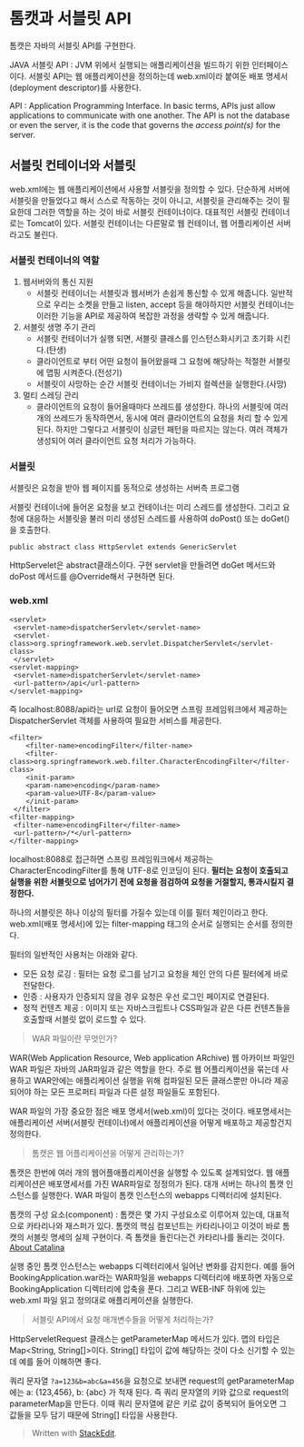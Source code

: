 # 톰캣과 서블릿 API

톰캣은 자바의 서블릿 API를 구현한다. 

JAVA 서블릿 API
: JVM 위에서 실행되는 애플리케이션을 빌드하기 위한 인터페이스이다. 서블릿 API는 웹 애플리케이션을 정의하는데 web.xml이라 붙여둔 배포 명세서(deployment descriptor)를 사용한다.

API
: Application Programming Interface. In basic terms, APIs just allow applications to communicate with one another. The API is not the database or even the server, it is the code that governs the _access point(s)_ for the server.

## 서블릿 컨테이너와 서블릿

web.xml에는 웹 애플리케이션에서 사용할 서블릿을 정의할 수 있다. 단순하게 서버에 서블릿을 만들었다고 해서 스스로 작동하는 것이 아니고, 서블릿을 관리해주는 것이 필요한데 그러한 역할을 하는 것이 바로 서블릿 컨테이너이다. 대표적인 서블릿 컨테이너로는 Tomcat이 있다. 서블릿 컨테이너는 다른말로 웹 컨테이너, 웹 어플리케이션 서버 라고도 불린다.

### 서블릿 컨테이너의 역할
1. 웹서버와의 통신 지원
	- 서블릿 컨테이너는 서블릿과 웹서버가 손쉽게 통신할 수 있게 해줍니다. 일반적으로 우리는 소켓을 만들고 listen, accept 등을 해야하지만 서블릿 컨테이너는 이러한 기능을 API로 제공하여 복잡한 과정을 생략할 수 있게 해줍니다.
2. 서블릿 생명 주기 관리
	- 서블릿 컨테이너가 실행 되면, 서블릿 클래스를 인스턴스화시키고 초기화 시킨다.(탄생)
	- 클라이언트로 부터 어떤 요청이 들어왔을때 그 요청에 해당하는 적절한 서블릿에 맵핑 시켜준다.(전성기)
	- 서블릿이 사망하는 순간 서블릿 컨테이너는 가비지 컬렉션을 실행한다.(사망)
3. 멀티 스레딩 관리
	- 클라이언트의 요청이 들어올때마다 쓰레드를 생성한다. 하나의 서블릿에 여러개의 쓰레드가 동작하면서, 동시에 여러 클라이언트의 요청을 처리 할 수 있게 된다. 하지만 그렇다고 서블릿이 싱글턴 패턴을 따르지는 않는다. 여러 객체가 생성되어 여러 클라이언트 요청 처리가 가능하다. 

 ### 서블릿

서블릿은 요청을 받아 웹 페이지를 동적으로 생성하는 서버측 프로그램

서블릿 컨테이너에 들어온 요청을 보고 컨테이너는 미리 스레드를 생성한다. 그리고 요청에 대응하는 서블릿을 불러  미리 생성된 스레드를 사용하여 doPost() 또는 doGet()을 호출한다.  

```
public abstract class HttpServlet extends GenericServlet
```
HttpServelet은 abstract클래스이다. 구현 servlet을 만들려면 doGet 메서드와 doPost 메서드를 @Override해서 구현하면 된다. 

### web.xml
```
<servlet>  
 <servlet-name>dispatcherServlet</servlet-name>  
 <servlet-class>org.springframework.web.servlet.DispatcherServlet</servlet-class> 
 </servlet>
<servlet-mapping>  
 <servlet-name>dispatcherServlet</servlet-name>  
 <url-pattern>/api</url-pattern>  
</servlet-mapping>
```
즉 localhost:8088/api라는 url로 요청이 들어오면 스프링 프레임워크에서 제공하는 DispatcherServlet 객체를 사용하여 필요한 서비스를 제공한다. 

```
<filter>  
	<filter-name>encodingFilter</filter-name>  
	<filter-class>org.springframework.web.filter.CharacterEncodingFilter</filter-class>  
	<init-param> 
	<param-name>encoding</param-name>  
	<param-value>UTF-8</param-value>  
	</init-param>
 </filter>  
<filter-mapping>  
 <filter-name>encodingFilter</filter-name>  
 <url-pattern>/*</url-pattern>  
</filter-mapping>
```
localhost:8088로 접근하면 스프링 프레임워크에서 제공하는 CharacterEncodingFilter를 통해 UTF-8로 인코딩이 된다. **필터는 요청이 호출되고 실행을 위한 서블릿으로 넘어가기 전에 요청을 점검하여 요청을 거절할지, 통과시킬지 결정한다.**

하나의 서블릿은 하나 이상의 필터를 가질수 있는데 이를 필터 체인이라고 한다. web.xml(배포 명세서)에 있는 filter-mapping 태그의 순서로 실행되는 순서를 정의한다. 

 필터의 일반적인 사용처는 아래와 같다.
* 모든 요청 로깅 : 필터는 요청 로그를 남기고 요청을 체인 안의 다른 필터에게 바로 전달한다. 
* 인증 : 사용자가 인증되지 않을 경우 요청은 우선 로그인 페이지로 연결된다.
* 정적 컨텐츠 제공 : 이미지 또는 자바스크립트나 CSS파일과 같은 다른 컨텐츠들을 호출할때 서블릿 없이 로드할 수 있다. 

> WAR 파일이란 무엇인가?

WAR(Web Application Resource, Web application ARchive)
웹 아카이브 파일인 WAR 파일은 자바의 JAR파일과 같은 역할을 한다. 
주로 웹 어플리케이션을 묶는데 사용하고 WAR안에는 애플리케이션 실행을 위해 컴파일된 모든 클래스뿐만 아니라 제공되어야 하는 모든 프로퍼티 파일과 다른 설정 파일들도 포함된다. 

WAR 파일의 가장 중요한 점은 배포 명세서(web.xml)이 있다는 것이다. 배포명세서는 애플리케이션 서버(서블릿 컨테이너)에서 애플리케이션을 어떻게 배포하고 제공할건지 정의한다. 

>톰캣은 웹 어플리케이션을 어떻게 관리하는가?

톰캣은 한번에 여러 개의 웹어플애플리케이션을 실행할 수 있도록 설계되었다. 웹 애플리케이션은 배포명세서를 가진 WAR파일로 정정의가 된다. 대개 서버는 하나의 톰캣 인스턴스를 실행한다. WAR 파일이 톰캣 인스턴스의 webapps 디렉터리에 설치된다. 

톰캣의 구성 요소(component) 
: 톰캣은 몇 가지 구성요소로 이루어져 있는데, 대표적으로 카타리나와 재스퍼가 있다. 톰캣의 핵심 컴포넌트는 카타리나이고 이것이 바로 톰캣의 서블릿 명세의 실제 구현이다. 즉 톰캣을 돌린다는건 카타리나를 돌리는 것이다. [About Catalina](https://www.mulesoft.com/tcat/tomcat-catalina)


실행 중인 톰캣 인스턴스는 webapps 디렉터리에서 일어난 변화를 감지한다. 예를 들어 BookingApplication.war라는 WAR파일을 webapps 디렉터리에 배포하면 자동으로 BookingApplication 디렉터리에 압축을 푼다. 그리고 WEB-INF 하위에 있는 web.xml 파일 읽고 정의대로 애플리케이션을 실행한다.  

> 서블릿 API에서 요청 매개변수들을 어떻게 처리하는가?

HttpServeletRequest 클래스는 getParameterMap 메서드가 있다. 맵의 타입은 Map<String, String[]>이다. String[] 타입이 값에 해당하는 것이 다소 신기할 수 있는데 예를 들어 이해하면 좋다. 

쿼리 문자열 `?a=123&b=abc&a=456`을 요청으로 보내면 request의 getParameterMap에는 a: {123,456}, b: {abc} 가 적재 된다. 즉 쿼리 문자열의 키와 값으로 request의 parameterMap을 만든다. 이때 쿼리 문자열에 같은 키로 값이 중복되어 들어오면 그 값들을 모두 담기 때문에 String[] 타입을 사용한다. 




> Written with [StackEdit](https://stackedit.io/).
<!--stackedit_data:
eyJoaXN0b3J5IjpbLTI2ODM3MDU4MiwxMjg2MjMxODYxLDE1OT
Y1MzMyMjNdfQ==
-->